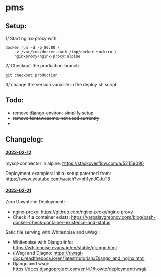 # pms

## Setup:
1/ Start nginx-proxy with:
```
docker run -d -p 80:80 \
    -v /var/run/docker.sock:/tmp/docker.sock:ro \
    nginxproxy/nginx-proxy:alpine
```
2/ Checkout the production branch
``` 
git checkout production 
```
3/ change the version variable in the deploy.sh script



## Todo:
- <s>remove django-environ: simplify setup</s>
- <s>remove fontawesome: not used currently</s>
- 

## Changelog:
#### <ins>2023-02-12</ins>
mysql-connector in alpine:
    https://stackoverflow.com/a/52159090

Deployment examples:
    Initial setup paterned from: https://www.youtube.com/watch?v=nh1ynJGJuT8

#### <ins>2023-02-21</ins>
Zero Downtime Deployment:
- nginx-proxy: https://github.com/nginx-proxy/nginx-proxy
- Check if a container exists: https://yaroslavgrebnov.com/blog/bash-docker-check-container-existence-and-status

Satic file serving with Whitenoise and uWsgi: 
- Whitenoise with Django info: https://whitenoise.evans.io/en/stable/django.html
- uWsgi and Djagno: https://uwsgi-docs.readthedocs.io/en/latest/tutorials/Django_and_nginx.html
- Django and wsgi: https://docs.djangoproject.com/en/4.1/howto/deployment/wsgi/
